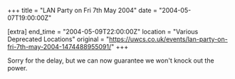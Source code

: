 +++
title = "LAN Party on Fri 7th May 2004"
date = "2004-05-07T19:00:00Z"

[extra]
end_time = "2004-05-09T22:00:00Z"
location = "Various Deprecated Locations"
original = "https://uwcs.co.uk/events/lan-party-on-fri-7th-may-2004-1474488955091/"
+++

Sorry for the delay, but we can now guarantee we won't knock out the power.

